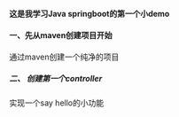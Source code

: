 #### 这是我学习Java springboot的第一个小demo

#### 一、先从maven创建项目开始

通过maven创建一个纯净的项目

##### 二、 创建第一个controller

实现一个say hello的小功能

